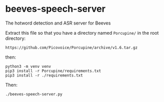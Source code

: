 # beeves-speech-server
The hotword detection and ASR server for Beeves

Extract this file so that you have a directory named `Porcupine/` in the root directory:

`https://github.com/Picovoice/Porcupine/archive/v1.6.tar.gz`

then:

```
python3 -m venv venv
pip3 install -r Porcupine/requirements.txt
pip3 install -r ./requirements.txt
```


Then:

```
./beeves-speech-server.py
```


